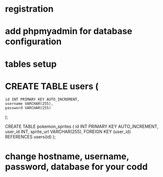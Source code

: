 # registration

# add phpmyadmin for database configuration

# tables setup

# CREATE TABLE users (
    id INT PRIMARY KEY AUTO_INCREMENT,
    username VARCHAR(255),
    password VARCHAR(255)
);

CREATE TABLE pokemon_sprites (
    id INT PRIMARY KEY AUTO_INCREMENT,
    user_id INT,
    sprite_url VARCHAR(255),
    FOREIGN KEY (user_id) REFERENCES users(id)
);

# change hostname, username, password, database for your codd
